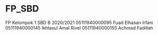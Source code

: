 # FP_SBD
FP Kelompok 1 SBD B  2020/2021
05111940000095  Fuad Elhasan Irfani
05111940000145  Ikhlasul Amal Rivel
05111940000155  Achmad Fadillah
